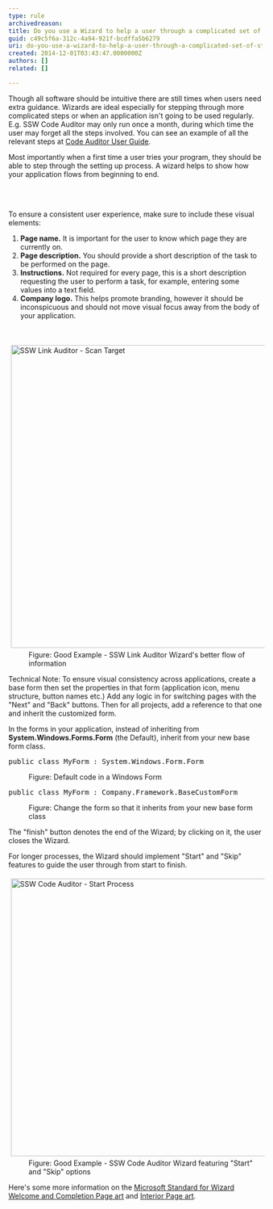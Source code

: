 ```yaml
---
type: rule
archivedreason: 
title: Do you use a Wizard to help a user through a complicated set of steps?
guid: c49c5f6a-312c-4a94-921f-bcdffa5b6279
uri: do-you-use-a-wizard-to-help-a-user-through-a-complicated-set-of-steps
created: 2014-12-01T03:43:47.0000000Z
authors: []
related: []

---
```



<p>
                    Though all software should be intuitive there are still times when users need extra
                    guidance. Wizards are ideal especially for stepping through more complicated steps
                    or when an application isn't going to be used regularly. E.g. SSW Code Auditor may
                    only run once a month, during which time the user may forget all the steps involved.
                    You can see an example of all the relevant steps at <a href="http&#58;//www.ssw.com.au/ssw/CodeAuditor/UserGuide.aspx">
                        Code Auditor User Guide</a>.</p><p>
                    Most importantly when a first time a user tries your program, they should be able
                    to step through the setting up process. A wizard helps to show how your application
                    flows from beginning to end.</p>
<br><excerpt class='endintro'></excerpt><br>
<p>​To ensure a consistent user experience, make sure to include these visual elements&#58;
                </p><ol><li><strong>Page name.</strong> It is important for the user to know which page they
                        are currently on. </li><li><strong>Page description.</strong> You should provide a short description of the
                        task to be performed on the page. </li><li><strong>Instructions.</strong> Not required for every page, this is a short description
                        requesting the user to perform a task, for example, entering some values into a
                        text field. </li><li><strong>Company logo.</strong> This helps promote branding, however it should be
                        inconspicuous and should not move visual focus away from the body of your application.
                    </li></ol>
                <br>
                <dl class="goodImage"><dt>
                        <img border="0" alt="SSW Link Auditor - Scan Target" src="http&#58;//www.ssw.com.au/ssw/Standards/Rules/Images/GoodInformationFlow.gif" style="margin&#58;5px;width&#58;600px;" /></dt><dd>Figure&#58; Good Example - SSW Link Auditor Wizard's
                                better flow of information</dd></dl><p>
                    Technical Note&#58; To ensure visual consistency across applications, create a base
                    form then set the properties in that form (application icon, menu structure, button
                    names etc.) Add any logic in for switching pages with the &quot;Next&quot; and &quot;Back&quot;
                    buttons. Then for all projects, add a reference to that one and inherit the customized
                    form.</p><p>
                    In the forms in your application, instead of inheriting from <strong>System.Windows.Forms.Form</strong>
                    (the Default), inherit from your new base form class.
                </p><dl class="code"><dt><pre>public class MyForm &#58; System.Windows.Form.Form</pre></dt><dd>
                        Figure&#58; Default code in a Windows Form</dd></dl><dl class="code"><dt><pre>public class MyForm &#58; Company.Framework.BaseCustomForm</pre></dt><dd>
                        Figure&#58; Change the form so that it inherits from your new base form class</dd></dl><p>
                    The &quot;finish&quot; button denotes the end of the Wizard; by clicking on it,
                    the user closes the Wizard.</p><p>
                    For longer processes, the Wizard should implement &quot;Start&quot; and &quot;Skip&quot;
                    features to guide the user through from start to finish.</p><dl class="goodImage"><dt>
                        <img border="0" alt="SSW Code Auditor - Start Process" src="http&#58;//www.ssw.com.au/ssw/Standards/Rules/Images/StartProcess.gif" style="margin&#58;5px;width&#58;550px;" /></dt><dd>Figure&#58; Good Example - SSW Code Auditor Wizard featuring
                                &quot;Start&quot; and &quot;Skip&quot; options</dd></dl><p>
                    Here's some more information on the <a href="http&#58;//www.ssw.com.au/ssw/Redirect/Microsoft/wizard.htm" target="_blank">
                        Microsoft Standard for Wizard Welcome and Completion Page art</a> and <a href="http&#58;//www.ssw.com.au/ssw/Redirect/Microsoft/wizard2.htm" target="_blank">Interior Page art</a>.<br></p>


